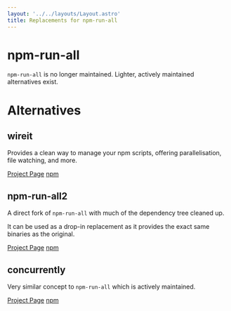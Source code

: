 ```yaml
---
layout: '../../layouts/Layout.astro'
title: Replacements for npm-run-all
---
```


# npm-run-all

`npm-run-all` is no longer maintained. Lighter, actively maintained alternatives
exist.

# Alternatives

## wireit

Provides a clean way to manage your npm scripts, offering parallelisation,
file watching, and more.

[Project Page](https://github.com/google/wireit)
[npm](https://www.npmjs.com/package/wireit)

## npm-run-all2

A direct fork of `npm-run-all` with much of the dependency tree cleaned up.

It can be used as a drop-in replacement as it provides the exact same binaries
as the original.

[Project Page](https://github.com/bcomnes/npm-run-all2)
[npm](https://www.npmjs.com/package/npm-run-all2)

## concurrently

Very similar concept to `npm-run-all` which is actively maintained.

[Project Page](https://github.com/open-cli-tools/concurrently)
[npm](https://www.npmjs.com/package/concurrently)
